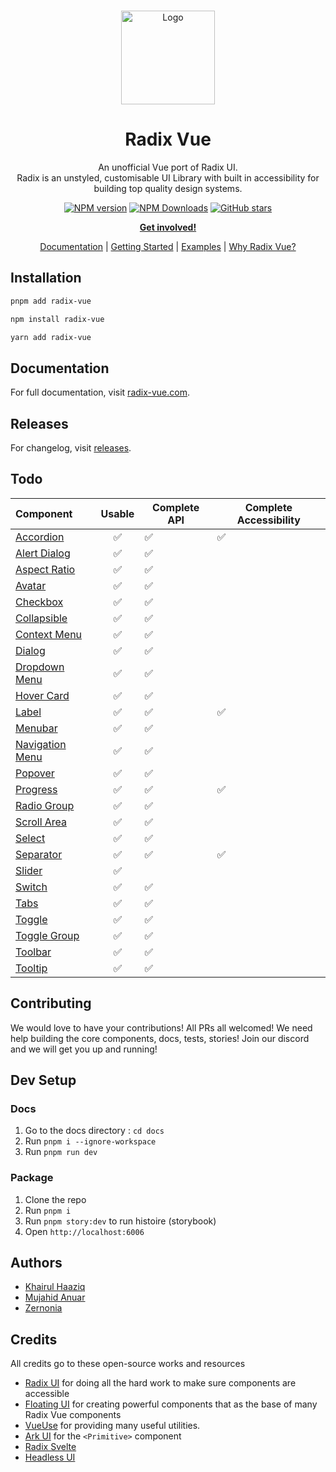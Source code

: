 <br />
<p align="center">
  <a href="https://github.com/radix-vue/radix-vue">
    <img src="https://www.radix-vue.com/logo.svg" alt="Logo" width="150" />
  </a>

<h1 align="center">
Radix Vue
</h1>
<p align="center">
An unofficial Vue port of Radix UI. <br>
Radix is an unstyled, customisable UI Library with built in accessibility for building top quality design systems.

<p>

<p align="center">
<a href='https://github.com/radix-vue/radix-vue/actions/workflows/test.yml'>
</a>
<a href="https://www.npmjs.com/package/radix-vue" target="__blank"><img src="https://img.shields.io/npm/v/radix-vue?style=flat&colorA=002438&colorB=41c399" alt="NPM version"></a>
<a href="https://www.npmjs.com/package/radix-vue" target="__blank"><img alt="NPM Downloads" src="https://img.shields.io/npm/dm/radix-vue?flat&colorA=002438&colorB=41c399"></a>
<a href="https://github.com/radix-vue/radix-vue" target="__blank"><img alt="GitHub stars" src="https://img.shields.io/github/stars/radix-vue/radix-vue?flat&colorA=002438&colorB=41c399"></a>
</p>

<p align="center">
<a href="https://chat.radix-vue.com"><b>Get involved!</b></a>
</p>
<p align="center">
 <a href="https://radix-vue.com">Documentation</a> | <a href="https://www.radix-vue.com/overview/getting-started.html">Getting Started</a> | <a href="https://www.radix-vue.com/">Examples</a> | <a href="https://www.radix-vue.com/overview/introduction.html">Why Radix Vue?</a>
</p>

## Installation

```bash
pnpm add radix-vue
```
```bash
npm install radix-vue
```
```bash
yarn add radix-vue
```

## Documentation

For full documentation, visit [radix-vue.com](https://radix-vue.com).

## Releases

For changelog, visit [releases](https://github.com/radix-vue/radix-vue/releases).

## Todo

| Component                                                           | Usable | Complete API | Complete Accessibility |
| :------------------------------------------------------------------ | :----: | ------------ | ---------------------- |
| [Accordion](https://radix-vue.com/components/accordion)             |   ✅   | ✅           | ✅                     |
| [Alert Dialog](https://radix-vue.com/components/alert-dialog)       |   ✅   | ✅           |                        |
| [Aspect Ratio](https://radix-vue.com/components/aspect-ratio)       |   ✅   | ✅           |                        |
| [Avatar](https://radix-vue.com/components/avatar)                   |   ✅   | ✅           |                        |
| [Checkbox](https://radix-vue.com/components/checkbox)               |   ✅   | ✅           |                        |
| [Collapsible](https://radix-vue.com/components/collapsible)         |   ✅   | ✅           |                        |
| [Context Menu](https://radix-vue.com/components/context-menu)       |   ✅   | ✅           |                        |
| [Dialog](https://radix-vue.com/components/dialog)                   |   ✅   | ✅           |                        |
| [Dropdown Menu](https://radix-vue.com/components/dropdown-menu)     |   ✅   | ✅           |                        |
| [Hover Card](https://radix-vue.com/components/hover-card)           |   ✅   | ✅           |                        |
| [Label](https://radix-vue.com/components/label)                     |   ✅   | ✅           | ✅                     |
| [Menubar](https://radix-vue.com/components/menubar)                 |   ✅   | ✅           |                        |
| [Navigation Menu](https://radix-vue.com/components/navigation-menu) |   ✅   | ✅           |                        |
| [Popover](https://radix-vue.com/components/popover)                 |   ✅   | ✅           |                        |
| [Progress](https://radix-vue.com/components/progress)               |   ✅   | ✅           | ✅                     |
| [Radio Group](https://radix-vue.com/components/radio-group)         |   ✅   | ✅           |                        |
| [Scroll Area](https://radix-vue.com/components/scroll-area)         |   ✅   | ✅           |                        |
| [Select](https://radix-vue.com/components/select)                   |   ✅   | ✅           |                        |
| [Separator](https://radix-vue.com/components/separator)             |   ✅   | ✅           | ✅                     |
| [Slider](https://radix-vue.com/components/slider)                   |   ✅   |              |                        |
| [Switch](https://radix-vue.com/components/switch)                   |   ✅   | ✅           |                        |
| [Tabs](https://radix-vue.com/components/tabs)                       |   ✅   | ✅           |                        |
| [Toggle](https://radix-vue.com/components/toggle)                   |   ✅   | ✅           |                        |
| [Toggle Group](https://radix-vue.com/components/toggle-group)       |   ✅   | ✅           |                        |
| [Toolbar](https://radix-vue.com/components/toolbar)                 |   ✅   | ✅           |                        |
| [Tooltip](https://radix-vue.com/components/tooltip)                 |   ✅   | ✅           |                        |

## Contributing

We would love to have your contributions! All PRs all welcomed! We need help building the core components, docs, tests, stories! Join our discord and we will get you up and running!

## Dev Setup

### Docs

1. Go to the docs directory : `cd docs`
2. Run `pnpm i --ignore-workspace`
3. Run `pnpm run dev`

### Package

1. Clone the repo
2. Run `pnpm i`
3. Run `pnpm story:dev` to run histoire (storybook)
4. Open `http://localhost:6006`

## Authors

- [Khairul Haaziq](https://github.com/khairulhaaziq)
- [Mujahid Anuar](https://github.com/mujahidfa)
- [Zernonia](https://github.com/zernonia)

## Credits

All credits go to these open-source works and resources

- [Radix UI](https://radix-ui.com) for doing all the hard work to make sure components are accessible
- [Floating UI](https://floating-ui.com) for creating powerful components that as the base of many Radix Vue components
- [VueUse](https://vueuse.org) for providing many useful utilities.
- [Ark UI](https://ark-ui.com) for the `<Primitive>` component
- [Radix Svelte](https://radix-svelte.com)
- [Headless UI](https://headlessui.com)
